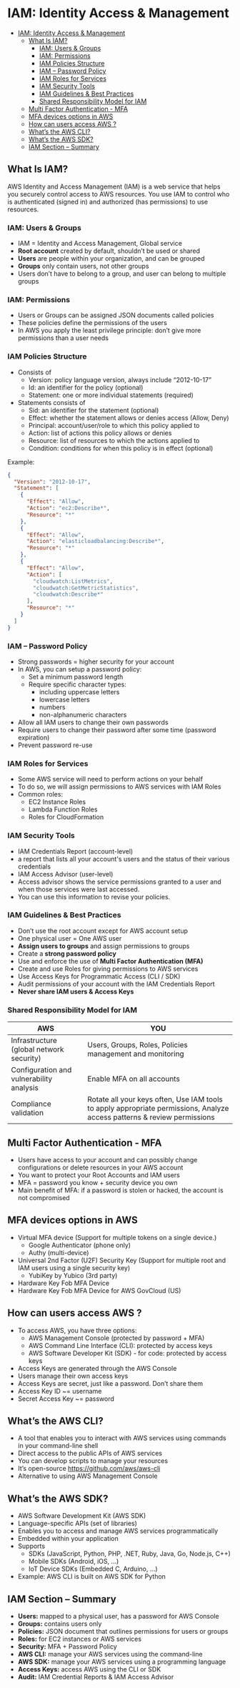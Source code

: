 # IAM: Identity Access & Management

- [IAM: Identity Access & Management](#iam-identity-access--management)
  - [What Is IAM?](#what-is-iam)
    - [IAM: Users & Groups](#iam-users--groups)
    - [IAM: Permissions](#iam-permissions)
    - [IAM Policies Structure](#iam-policies-structure)
    - [IAM – Password Policy](#iam--password-policy)
    - [IAM Roles for Services](#iam-roles-for-services)
    - [IAM Security Tools](#iam-security-tools)
    - [IAM Guidelines & Best Practices](#iam-guidelines--best-practices)
    - [Shared Responsibility Model for IAM](#shared-responsibility-model-for-iam)
  - [Multi Factor Authentication - MFA](#multi-factor-authentication---mfa)
  - [MFA devices options in AWS](#mfa-devices-options-in-aws)
  - [How can users access AWS ?](#how-can-users-access-aws-)
  - [What’s the AWS CLI?](#whats-the-aws-cli)
  - [What’s the AWS SDK?](#whats-the-aws-sdk)
  - [IAM Section – Summary](#iam-section--summary)

## What Is IAM?

AWS Identity and Access Management (IAM) is a web service that helps you securely control access to AWS resources. You use IAM to control who is authenticated (signed in) and authorized (has permissions) to use resources.

### IAM: Users & Groups

- IAM = Identity and Access Management, Global service
- **Root account** created by default, shouldn’t be used or shared
- **Users** are people within your organization, and can be grouped
- **Groups** only contain users, not other groups
- Users don’t have to belong to a group, and user can belong to multiple groups

### IAM: Permissions

- Users or Groups can be assigned JSON documents called policies
- These policies define the permissions of the users
- In AWS you apply the least privilege principle: don’t give more permissions than a user needs

### IAM Policies Structure

- Consists of
  - Version: policy language version, always include “2012-10-17”
  - Id: an identifier for the policy (optional)
  - Statement: one or more individual statements (required)
- Statements consists of
  - Sid: an identifier for the statement (optional)
  - Effect: whether the statement allows or denies access (Allow, Deny)
  - Principal: account/user/role to which this policy applied to
  - Action: list of actions this policy allows or denies
  - Resource: list of resources to which the actions applied to
  - Condition: conditions for when this policy is in effect (optional)

Example:

```json
{
  "Version": "2012-10-17",
  "Statement": [
    {
      "Effect": "Allow",
      "Action": "ec2:Describe*",
      "Resource": "*"
    },
    {
      "Effect": "Allow",
      "Action": "elasticloadbalancing:Describe*",
      "Resource": "*"
    },
    {
      "Effect": "Allow",
      "Action": [
        "cloudwatch:ListMetrics",
        "cloudwatch:GetMetricStatistics",
        "cloudwatch:Describe*"
      ],
      "Resource": "*"
    }
  ]
}
```

### IAM – Password Policy

- Strong passwords = higher security for your account
- In AWS, you can setup a password policy:
  - Set a minimum password length
  - Require specific character types:
    - including uppercase letters
    - lowercase letters
    - numbers
    - non-alphanumeric characters
- Allow all IAM users to change their own passwords
- Require users to change their password after some time (password expiration)
- Prevent password re-use

### IAM Roles for Services

- Some AWS service will need to perform actions on your behalf
- To do so, we will assign permissions to AWS services with IAM Roles
- Common roles:
  - EC2 Instance Roles
  - Lambda Function Roles
  - Roles for CloudFormation

### IAM Security Tools

- IAM Credentials Report (account-level)
- a report that lists all your account's users and the status of their various credentials
- IAM Access Advisor (user-level)
- Access advisor shows the service permissions granted to a user and when those services were last accessed.
- You can use this information to revise your policies.

### IAM Guidelines & Best Practices

- Don’t use the root account except for AWS account setup
- One physical user = One AWS user
- **Assign users to groups** and assign permissions to groups
- Create a **strong password policy**
- Use and enforce the use of **Multi Factor Authentication (MFA)**
- Create and use Roles for giving permissions to AWS services
- Use Access Keys for Programmatic Access (CLI / SDK)
- Audit permissions of your account with the IAM Credentials Report
- **Never share IAM users & Access Keys**

### Shared Responsibility Model for IAM

| AWS                                      | YOU                                                                                                                      |
| ---------------------------------------- | ------------------------------------------------------------------------------------------------------------------------ |
| Infrastructure (global network security) | Users, Groups, Roles, Policies management and monitoring                                                                 |
| Configuration and vulnerability analysis | Enable MFA on all accounts                                                                                               |
| Compliance validation                    | Rotate all your keys often, Use IAM tools to apply appropriate permissions, Analyze access patterns & review permissions |

## Multi Factor Authentication - MFA

- Users have access to your account and can possibly change configurations or delete resources in your AWS account
- You want to protect your Root Accounts and IAM users
- MFA = password you know + security device you own
- Main benefit of MFA: if a password is stolen or hacked, the account is not compromised

## MFA devices options in AWS

- Virtual MFA device (Support for multiple tokens on a single device.)
  - Google Authenticator (phone only)
  - Authy (multi-device)
- Universal 2nd Factor (U2F) Security Key (Support for multiple root and IAM users using a single security key)
  - YubiKey by Yubico (3rd party)
- Hardware Key Fob MFA Device
- Hardware Key Fob MFA Device for AWS GovCloud (US)

## How can users access AWS ?

- To access AWS, you have three options:
  - AWS Management Console (protected by password + MFA)
  - AWS Command Line Interface (CLI): protected by access keys
  - AWS Software Developer Kit (SDK) - for code: protected by access keys
- Access Keys are generated through the AWS Console
- Users manage their own access keys
- Access Keys are secret, just like a password. Don’t share them
- Access Key ID ~= username
- Secret Access Key ~= password

## What’s the AWS CLI?

- A tool that enables you to interact with AWS services using commands in your command-line shell
- Direct access to the public APIs of AWS services
- You can develop scripts to manage your resources
- It’s open-source <https://github.com/aws/aws-cli>
- Alternative to using AWS Management Console

## What’s the AWS SDK?

- AWS Software Development Kit (AWS SDK)
- Language-specific APIs (set of libraries)
- Enables you to access and manage AWS services programmatically
- Embedded within your application
- Supports
  - SDKs (JavaScript, Python, PHP, .NET, Ruby, Java, Go, Node.js, C++)
  - Mobile SDKs (Android, iOS, …)
  - IoT Device SDKs (Embedded C, Arduino, …)
- Example: AWS CLI is built on AWS SDK for Python

## IAM Section – Summary

- **Users:** mapped to a physical user, has a password for AWS Console
- **Groups:** contains users only
- **Policies:** JSON document that outlines permissions for users or groups
- **Roles:** for EC2 instances or AWS services
- **Security:** MFA + Password Policy
- **AWS CLI:** manage your AWS services using the command-line
- **AWS SDK:** manage your AWS services using a programming language
- **Access Keys:** access AWS using the CLI or SDK
- **Audit:** IAM Credential Reports & IAM Access Advisor
